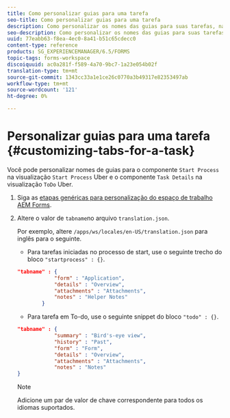 ```yaml
---
title: Como personalizar guias para uma tarefa
seo-title: Como personalizar guias para uma tarefa
description: Como personalizar os nomes das guias para suas tarefas, na área de trabalho do LiveCycle AEM Forms.
seo-description: Como personalizar os nomes das guias para suas tarefas, na área de trabalho do LiveCycle AEM Forms.
uuid: 77eabb63-f8ea-4ec0-8a41-b51c65cdecc0
content-type: reference
products: SG_EXPERIENCEMANAGER/6.5/FORMS
topic-tags: forms-workspace
discoiquuid: ac0a281f-f589-4a70-9bc7-1a23e054b02f
translation-type: tm+mt
source-git-commit: 1343cc33a1e1ce26c0770a3b49317e82353497ab
workflow-type: tm+mt
source-wordcount: '121'
ht-degree: 0%

---
```



# Personalizar guias para uma tarefa {#customizing-tabs-for-a-task}

Você pode personalizar nomes de guias para o componente `Start Process` na visualização `Start Process` Uber e o componente `Task Details` na visualização `ToDo` Uber.

1. Siga as [etapas genéricas para personalização do espaço de trabalho AEM Forms](/help/forms/using/generic-steps-html-workspace-customization.md).
1. Altere o valor de `tabname`no arquivo `translation.json`.

   Por exemplo, altere `/apps/ws/locales/en-US/translation.json` para inglês para o seguinte.

   * Para tarefas iniciadas no processo de start, use o seguinte trecho do bloco `"startprocess" : {}`.

   ```json
   "tabname" : {
               "form" : "Application",
               "details" : "Overview",
               "attachments" : "Attachments",
               "notes" : "Helper Notes"
           }
   ```

   * Para tarefa em To-do, use o seguinte snippet do bloco `"todo" : {}`.

   ```json
   "tabname" : {
               "summary" : "Bird's-eye view",
               "history" : "Past",
               "form" : "Form",
               "details" : "Overview",
               "attachments" : "Attachments",
               "notes" : "Notes"
   }
   ```

   >[!NOTE]
   >
   >Adicione um par de valor de chave correspondente para todos os idiomas suportados.

